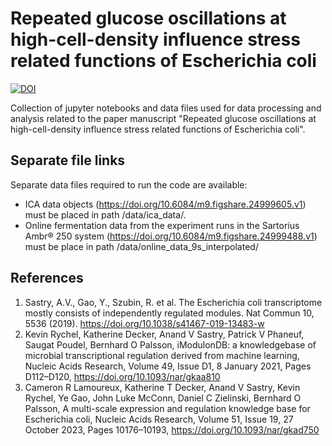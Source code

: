 # Repeated glucose oscillations at high-cell-density influence stress related functions of Escherichia coli
[![DOI](https://zenodo.org/badge/DOI/10.5281/zenodo.10615491.svg)](https://doi.org/10.5281/zenodo.10615491)

Collection of jupyter notebooks and data files used for data processing and analysis related to the paper manuscript "Repeated glucose oscillations at high-cell-density influence stress related functions of Escherichia coli".

## Separate file links

Separate data files required to run the code are available:

- ICA data objects (https://doi.org/10.6084/m9.figshare.24999605.v1) must be placed in path /data/ica_data/.
- Online fermentation data from the experiment runs in the Sartorius Ambr® 250 system (https://doi.org/10.6084/m9.figshare.24999488.v1) must be place in path /data/online_data_9s_interpolated/

## References
1. Sastry, A.V., Gao, Y., Szubin, R. et al. The Escherichia coli transcriptome mostly consists of independently regulated modules. Nat Commun 10, 5536 (2019). https://doi.org/10.1038/s41467-019-13483-w
2. Kevin Rychel, Katherine Decker, Anand V Sastry, Patrick V Phaneuf, Saugat Poudel, Bernhard O Palsson, iModulonDB: a knowledgebase of microbial transcriptional regulation derived from machine learning, Nucleic Acids Research, Volume 49, Issue D1, 8 January 2021, Pages D112–D120, https://doi.org/10.1093/nar/gkaa810
3. Cameron R Lamoureux, Katherine T Decker, Anand V Sastry, Kevin Rychel, Ye Gao, John Luke McConn, Daniel C Zielinski, Bernhard O Palsson, A multi-scale expression and regulation knowledge base for Escherichia coli, Nucleic Acids Research, Volume 51, Issue 19, 27 October 2023, Pages 10176–10193, https://doi.org/10.1093/nar/gkad750
